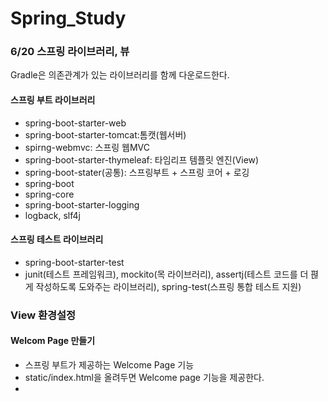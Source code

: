 # Spring_Study

### 6/20 스프링 라이브러리, 뷰 
Gradle은 의존관계가 있는 라이브러리를 함께 다운로드한다.
#### 스프링 부트 라이브러리
- spring-boot-starter-web
 - spring-boot-starter-tomcat:톰캣(웹서버)
 - spirng-webmvc: 스프링 웹MVC
- spring-boot-starter-thymeleaf: 타임리프 템플릿 엔진(View)
- spring-boot-stater(공통): 스프링부트 + 스프링 코어 + 로깅
 - spring-boot
  - spring-core
 - spring-boot-starter-logging
  - logback, slf4j
#### 스프링 테스트 라이브러리
- spring-boot-starter-test
- junit(테스트 프레임워크), mockito(목 라이브러리), assertj(테스트 코드를 더 펺게 작성하도록 도와주는 라이브러리), spring-test(스프링 통합 테스트 지원)

### View 환경설정
#### Welcom Page 만들기
 - 스프링 부트가 제공하는 Welcome Page 기능
 - static/index.html을 올려두면 Welcome page 기능을 제공한다.
 - 
